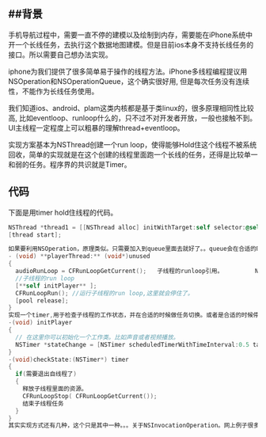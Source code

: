 ## ##背景

  手机导航过程中，需要一直不停的建模以及绘制到内存，需要能在iPhone系统中开一个长线任务，去执行这个数据地图建模。但是目前ios本身不支持长线任务的接口。所以需要自己想办法实现。

  iphone为我们提供了很多简单易于操作的线程方法。iPhone多线程编程提议用NSOperation和NSOperationQueue，这个确实很好用, 但是每次任务没有连续性，不能作为长线任务使用。

  我们知道ios、android、plam这类内核都是基于类linux的，很多原理相同性比较高, 比如eventloop、runloop什么的，只不过不对开发者开放，一般也接触不到。UI主线程一定程度上可以粗暴的理解thread+eventloop。

  实现方案基本为NSThread创建一个run loop，使得能够Hold住这个线程不被系统回收，简单的实现就是在这个创建的线程里面跑一个长线的任务，还得是比较单一和弱的任务。程序界的共识就是Timer。

## 代码

下面是用timer hold住线程的代码。 

```objective-c
NSThread *thread1 = [[NSThread alloc] initWithTarget:self selector:@selector(playerThread:) object:nil];
[thread start];

如果要利用NSOperation，原理类似。只需要加入到queue里面去就好了。。queue会在合适的时机调用方法，下面代码作为参考。
- (void) **playerThread:** (void*)unused 
{ 
  audioRunLoop = CFRunLoopGetCurrent();   子线程的runloop引用。       	 NSAutoreleasePool *pool = [[NSAutoreleasePool alloc] init];
  //子线程的run loop 
  [**self initPlayer** ]; 
  CFRunLoopRun(); //运行子线程的run loop,这里就会停住了。
  [pool release]; 
} 
实现一个timer,用于检查子线程的工作状态，并在合适的时候做任务切换。或者是合适的时候停掉自己的runloop.runloop退出以后，系统就会回收这个线程
-(void) initPlayer
{ 
  // 在这里你可以初始化一个工作类。比如声音或者视频播放。 
  NSTimer *stateChange = [NSTimer scheduledTimerWithTimeInterval:0.5 target:self selector:@selector(checkState:) userInfo:nil repeats:YES]; 
} 
-(void)checkState:(NSTimer*) timer 
{ 
  if(需要退出自线程了) 
  { 
    释放子线程里面的资源。 
    CFRunLoopStop( CFRunLoopGetCurrent());
    结束子线程任务 
  } 
} 
其实实现方式还有几种，这个只是其中一种。。。关于NSInvocationOperation。网上例子很多。不多做介绍了。。
```

